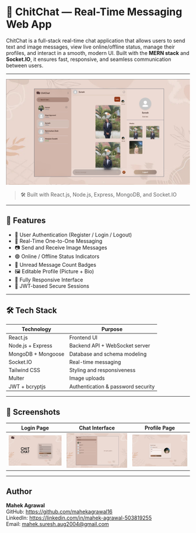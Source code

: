 # 💬 ChitChat — Real-Time Messaging Web App

ChitChat is a full-stack real-time chat application that allows users to send text and image messages, view live online/offline status, manage their profiles, and interact in a smooth, modern UI. Built with the **MERN stack** and **Socket.IO**, it ensures fast, responsive, and seamless communication between users.

---

![ChitChat Preview](screenshots/hero.png)

> 🛠️ Built with React.js, Node.js, Express, MongoDB, and Socket.IO

---

## 🌟 Features

- 🔐 User Authentication (Register / Login / Logout)
- 💬 Real-Time One-to-One Messaging
- 📷 Send and Receive Image Messages
- 🟢 Online / Offline Status Indicators
- 🔢 Unread Message Count Badges
- 🖼️ Editable Profile (Picture + Bio)
- 📱 Fully Responsive Interface
- 🔐 JWT-based Secure Sessions

---

## 🛠️ Tech Stack

| Technology      | Purpose                       |
|----------------|-------------------------------|
| React.js        | Frontend UI                   |
| Node.js + Express | Backend API + WebSocket server |
| MongoDB + Mongoose | Database and schema modeling   |
| Socket.IO       | Real-time messaging            |
| Tailwind CSS    | Styling and responsiveness     |
| Multer          | Image uploads                  |
| JWT + bcryptjs  | Authentication & password security |

---

## 📸 Screenshots

| Login Page | Chat Interface | Profile Page |
|------------|----------------|---------------|
| ![Login](screenshots/login.png) | ![Chat](screenshots/chat.png) | ![Profile](screenshots/profile.png) |

---

## Author

**Mahek Agrawal**     
GitHub: https://github.com/mahekagrawal16      
LinkedIn: https://linkedin.com/in/mahek-agrawal-503819255   
Email: mahek.suresh.aug2004@gmail.com  
